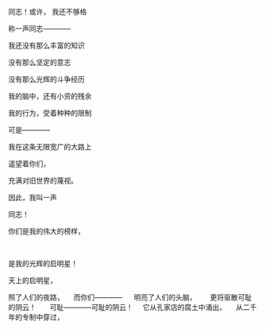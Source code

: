 同志！或许， 我还不够格
 

称一声同志————
 


我还没有那么丰富的知识


没有那么坚定的意志
  

没有那么光辉的斗争经历
  

我的脑中，还有小资的残余
 

我的行为，受着种种的限制
 

可是————
 

我在这条无限宽广的大路上 
 

遥望着你们，
 

充满对旧世界的蔑视。
 

因此，我叫一声
 

同志！
 

你们是我的伟大的榜样，

 

是我的光辉的启明星！
 
 

天上的启明星，
 

照了人们的夜路，
 
 
而你们————  
 
 
明亮了人们的头脑，  
 
 
更将驱散可耻的阴云！  
 
 
可耻————可耻的阴云！ 
 
 
它从孔家店的腐土中涌出， 
 
 
从二千年的专制中穿过， 
 

























